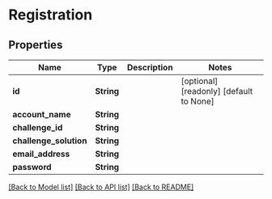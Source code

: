 # Registration

## Properties
Name | Type | Description | Notes
------------ | ------------- | ------------- | -------------
**id** | **String** |  | [optional] [readonly] [default to None]
**account_name** | **String** |  | 
**challenge_id** | **String** |  | 
**challenge_solution** | **String** |  | 
**email_address** | **String** |  | 
**password** | **String** |  | 

[[Back to Model list]](../README.md#documentation-for-models) [[Back to API list]](../README.md#documentation-for-api-endpoints) [[Back to README]](../README.md)


